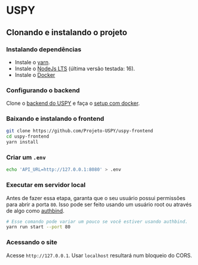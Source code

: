 # USPY

## Clonando e instalando o projeto

### Instalando dependências

- Instale o [yarn](https://classic.yarnpkg.com/lang/en/docs/install/#windows-stable).
- Instale o [NodeJs LTS](https://nodejs.org/en/) (última versão testada: 16).
- Instale o [Docker](https://docs.docker.com/get-docker/)

### Configurando o backend

Clone o [backend do USPY](https://github.com/Projeto-USPY/uspy-backend/tree/local_development)
e faça o [setup com docker](https://github.com/Projeto-USPY/uspy-backend/tree/local_development#running-locally).

### Baixando e instalando o frontend

```sh
git clone https://github.com/Projeto-USPY/uspy-frontend
cd uspy-frontend
yarn install
```

### Criar um `.env`

```sh
echo 'API_URL=http://127.0.0.1:8080' > .env
```

### Executar em servidor local

Antes de fazer essa etapa, garanta que o seu usuário possui permissões para
abrir a porta `80`. Isso pode ser feito usando um usuário root ou através de
algo como [authbind](https://superuser.com/questions/710253/allow-non-root-process-to-bind-to-port-80-and-443#:~:text=Option%202%3A%20Use%20authbind%20to%20grant%20one%2Dtime%20access%2C%20with%20finer%20user/group/port%20control).

```sh
# Esse comando pode variar um pouco se você estiver usando authbind.
yarn run start --port 80
```

### Acessando o site

Acesse `http://127.0.0.1`. Usar `localhost` resultará num bloqueio do CORS.
